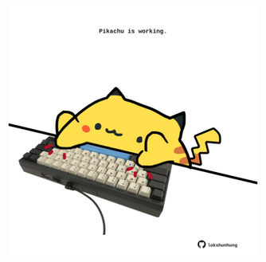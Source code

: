 <!-- built at 29/06/2023, 14:00:52 UTC -->
<p align="center">
  <img width="500" height="500" src="./ReadmeImage.svg">
</p>
